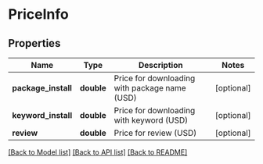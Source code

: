 # PriceInfo

## Properties
Name | Type | Description | Notes
------------ | ------------- | ------------- | -------------
**package_install** | **double** | Price for downloading with package name (USD) | [optional] 
**keyword_install** | **double** | Price for downloading with keyword (USD) | [optional] 
**review** | **double** | Price for review (USD) | [optional] 

[[Back to Model list]](../README.md#documentation-for-models) [[Back to API list]](../README.md#documentation-for-api-endpoints) [[Back to README]](../README.md)


